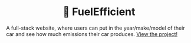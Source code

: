 # <div align="center">🌿 FuelEfficient</div>
A full-stack website, where users can put in the year/make/model of their car and see how much emissions their car produces. <a href="http://fuelefficient.info">View the project!</a>
